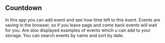 ## Countdown

In this app you can add event and see how time left to this event.
Events are saving in the browser, so if you leave page and come back events will wait for you.
Are also displayed examples of events which u can add to your storage.
You can search events by name and sort by date.
